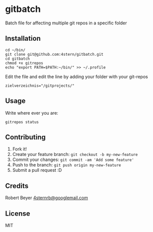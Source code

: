 # gitbatch

Batch file for affecting multiple git repos in a specific folder

## Installation

```shell
cd ~/bin/
git clone git@github.com:4stern/gitbatch.git
cd gitbatch
chmod +x gitrepos
echo "export PATH=$PATH:~/bin/" >> ~/.profile
```

Edit the file and edit the line by adding your folder with your git-repos
```
zielverzeichnis="/gitprojects/"
```

## Usage

Write where ever you are:
```
gitrepos status
```

## Contributing

1. Fork it!
2. Create your feature branch: `git checkout -b my-new-feature`
3. Commit your changes: `git commit -am 'Add some feature'`
4. Push to the branch: `git push origin my-new-feature`
5. Submit a pull request :D

## Credits

Robert Beyer <4sternrb@googlemail.com>

## License

MIT
